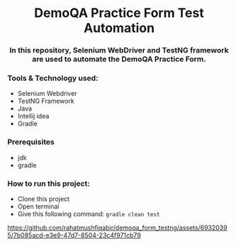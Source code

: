 # <div align=center> DemoQA Practice Form Test Automation </div>

### <div align=center> In this repository, Selenium WebDriver and TestNG framework are used to automate the DemoQA Practice Form.
### Tools & Technology used:
- Selenium Webdriver
- TestNG Framework
- Java
- Intellij idea
- Gradle

### Prerequisites
- jdk
- gradle


### How to run this project:
- Clone this project
- Open terminal
- Give this following command: ``` gradle clean test ```


  

https://github.com/rahatmushfiqabir/demoqa_form_testng/assets/69320395/7b085acd-e3e9-47d7-8504-23c4f971cb79

